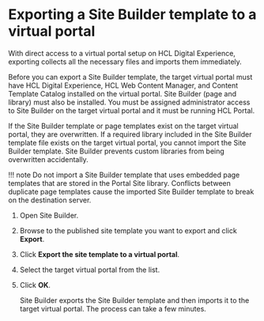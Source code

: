 # Exporting a Site Builder template to a virtual portal

With direct access to a virtual portal setup on HCL Digital Experience, exporting collects all the necessary files and imports them immediately.

Before you can export a Site Builder template, the target virtual portal must have HCL Digital Experience, HCL Web Content Manager, and Content Template Catalog installed on the virtual portal. Site Builder \(page and library\) must also be installed. You must be assigned administrator access to Site Builder on the target virtual portal and it must be running HCL Portal.

If the Site Builder template or page templates exist on the target virtual portal, they are overwritten. If a required library included in the Site Builder template file exists on the target virtual portal, you cannot import the Site Builder template. Site Builder prevents custom libraries from being overwritten accidentally.

!!! note
    Do not import a Site Builder template that uses embedded page templates that are stored in the Portal Site library. Conflicts between duplicate page templates cause the imported Site Builder template to break on the destination server.

1.  Open Site Builder.

2.  Browse to the published site template you want to export and click **Export**.

3.  Click **Export the site template to a virtual portal**.

4.  Select the target virtual portal from the list.

5.  Click **OK**.

    Site Builder exports the Site Builder template and then imports it to the target virtual portal. The process can take a few minutes.

<!--
**Parent topic:**[Exporting Site Builder templates to other servers](../sitebuilder/sitebuilder_temp_dist.md)

**Parent topic:**[Exporting Site Builder templates to other servers](../sitebuilder/sitebuilder_temp_dist.md) -->

